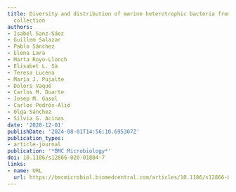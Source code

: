 ```yaml
---
title: Diversity and distribution of marine heterotrophic bacteria from a large culture
  collection
authors:
- Isabel Sanz-Sáez
- Guillem Salazar
- Pablo Sánchez
- Elena Lara
- Marta Royo-Llonch
- Elisabet L. Sà
- Teresa Lucena
- María J. Pujalte
- Dolors Vaqué
- Carlos M. Duarte
- Josep M. Gasol
- Carlos Pedrós-Alió
- Olga Sánchez
- Silvia G. Acinas
date: '2020-12-01'
publishDate: '2024-08-01T14:56:10.695307Z'
publication_types:
- article-journal
publication: '*BMC Microbiology*'
doi: 10.1186/s12866-020-01884-7
links:
- name: URL
  url: https://bmcmicrobiol.biomedcentral.com/articles/10.1186/s12866-020-01884-7
---
```

